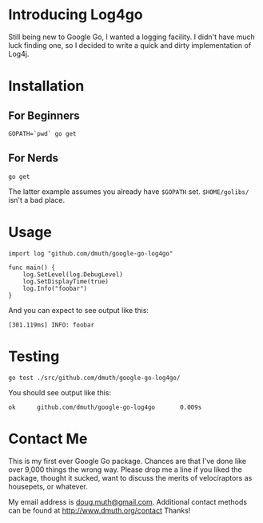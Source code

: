 Introducing Log4go
==================

Still being new to Google Go, I wanted a logging facility.  I didn't 
have much luck finding one, so I decided to write a quick and dirty
implementation of Log4j.

Installation
============

For Beginners
-------------
    GOPATH=`pwd` go get   

For Nerds
---------
    go get
    
The latter example assumes you already have `$GOPATH` set.  `$HOME/golibs/` isn't a bad place.

Usage
=====

    import log "github.com/dmuth/google-go-log4go"
    
    func main() {
        log.SetLevel(log.DebugLevel)
        log.SetDisplayTime(true)
        log.Info("foobar")
    }

And you can expect to see output like this:

    [301.119ms] INFO: foobar

Testing
========

`go test ./src/github.com/dmuth/google-go-log4go/`

You should see output like this:

`ok      github.com/dmuth/google-go-log4go       0.009s`

Contact Me
==========

This is my first ever Google Go package.  Chances are that I've done like over 9,000 things the wrong way.  Please drop me a line if you liked the package, thought it sucked, want to discuss the merits of velociraptors as housepets, or whatever.  

My email address is doug.muth@gmail.com.  Additional contact methods can be found at http://www.dmuth.org/contact  Thanks!

